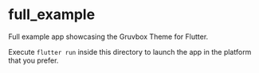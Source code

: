 # full_example

Full example app showcasing the Gruvbox Theme for Flutter.

Execute `flutter run` inside this directory to launch the app in the platform
that you prefer.
